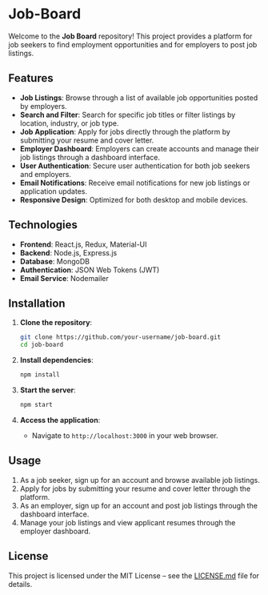 # Job-Board

Welcome to the **Job Board** repository! This project provides a platform for job seekers to find employment opportunities and for employers to post job listings.

## Features

- **Job Listings**: Browse through a list of available job opportunities posted by employers.
- **Search and Filter**: Search for specific job titles or filter listings by location, industry, or job type.
- **Job Application**: Apply for jobs directly through the platform by submitting your resume and cover letter.
- **Employer Dashboard**: Employers can create accounts and manage their job listings through a dashboard interface.
- **User Authentication**: Secure user authentication for both job seekers and employers.
- **Email Notifications**: Receive email notifications for new job listings or application updates.
- **Responsive Design**: Optimized for both desktop and mobile devices.

## Technologies

- **Frontend**: React.js, Redux, Material-UI
- **Backend**: Node.js, Express.js
- **Database**: MongoDB
- **Authentication**: JSON Web Tokens (JWT)
- **Email Service**: Nodemailer

## Installation

1. **Clone the repository**:
   ```bash
   git clone https://github.com/your-username/job-board.git
   cd job-board
   ```

2. **Install dependencies**:
   ```bash
   npm install
   ```

3. **Start the server**:
   ```bash
   npm start
   ```

4. **Access the application**:
   - Navigate to `http://localhost:3000` in your web browser.

## Usage

1. As a job seeker, sign up for an account and browse available job listings.
2. Apply for jobs by submitting your resume and cover letter through the platform.
3. As an employer, sign up for an account and post job listings through the dashboard interface.
4. Manage your job listings and view applicant resumes through the employer dashboard.

## License

This project is licensed under the MIT License – see the [LICENSE.md](LICENSE.md) file for details.
